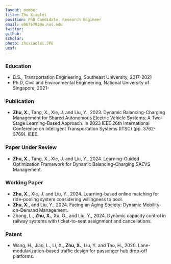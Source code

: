 ```yaml
---
layout: member
title: Zhu Xiaolei 
position: PhD Candidate, Research Engineer
email: e0675792@u.nus.edu
twitter:
github:
scholar: 
photo: zhuxiaolei.JPG
ucsf: 
---
```


### Education
- B.S., Transportation Engineering, Southeast University, 2017-2021
- Ph.D, Civil and Environmental Engineering, National University of Singapore, 2021-

### Publication
- **Zhu, X.**, Tang, X., Xie, J. and Liu, Y., 2023. Dynamic Balancing-Charging Management for Shared Autonomous Electric Vehicle Systems: A Two-Stage Learning-Based Approach. In 2023 IEEE 26th International Conference on Intelligent Transportation Systems (ITSC) (pp. 3762-3769). IEEE.

### Paper Under Review
- **Zhu, X.**, Tang, X., Xie, J. and Liu, Y., 2024. Learning-Guided Optimization Framework for Dynamic Balancing-Charging SAEVS Management.

### Working Paper
- **Zhu, X.**, Xie, J. and Liu, Y., 2024. Learning-based online matching for ride-pooling system considering willingness to pool.
- **Zhu, X.**, and Liu, Y., 2024. Facing an Aging Society: Dynamic Mobility-on-Demand Management.
- Zhong, L., **Zhu, X.**, Xu, G., and Liu, Y., 2024. Dynamic capacity control in railway systems with ticket-to-seat assignment and cancellations.

### Patent
- Wang, H., Jiao, L., Li, X., **Zhu, X.**, Liu, Y. and Tao, H., 2020. Lane-modularization-based traffic design for passenger hub drop-off platforms.
